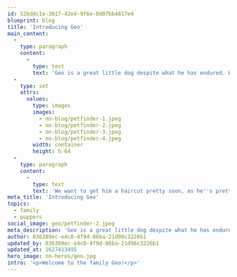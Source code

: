 ```yaml
---
id: 52bddc1e-3017-42e4-9f6e-0d07bb4817e4
blueprint: blog
title: 'Introducing Geo'
main_content:
  -
    type: paragraph
    content:
      -
        type: text
        text: 'Geo is a great little dog despite what he has endured. We are not sure what he has been through, but he was found as a stray filthy and matted. We also guess that he''s a Poodle and Maltese mix and is 2-3 years old. What we do know about him is that he is quiet, shy, and sweet. He and Velvet seem to get along well enough, but we hope they will become best of friends when Geo warms up to his new family.'
  -
    type: set
    attrs:
      values:
        type: images
        images:
          - nn-blog/petfinder-1.jpeg
          - nn-blog/petfinder-2.jpeg
          - nn-blog/petfinder-3.jpeg
          - nn-blog/petfinder-4.jpeg
        width: container
        height: h-64
  -
    type: paragraph
    content:
      -
        type: text
        text: 'We want to get him a haircut pretty soon, as he''s pretty scruffy at the moment.'
meta_title: 'Introducing Geo'
topics:
  - family
  - puppers
social_image: geo/petfinder-2.jpeg
meta_description: 'Geo is a great little dog despite what he has endured. We are not sure what he has been through, but he was found as a stray filthy and matted.'
author: 036389ec-e4c8-4f9d-86ba-21d98c3226b1
updated_by: 036389ec-e4c8-4f9d-86ba-21d98c3226b1
updated_at: 1627413495
hero_image: nn-heros/geo.jpg
intro: '<p>Welcome to the family Geo!</p>'
---
```

